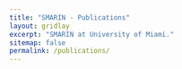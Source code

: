 ```yaml
---
title: "SMARIN - Publications"
layout: gridlay
excerpt: "SMARIN at University of Miami."
sitemap: false
permalink: /publications/
---
```





